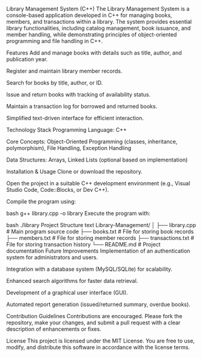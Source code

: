 Library Management System (C++)
The Library Management System is a console-based application developed in C++ for managing books, members, and transactions within a library. The system provides essential library functionalities, including catalog management, book issuance, and member handling, while demonstrating principles of object-oriented programming and file handling in C++.

Features
Add and manage books with details such as title, author, and publication year.

Register and maintain library member records.

Search for books by title, author, or ID.

Issue and return books with tracking of availability status.

Maintain a transaction log for borrowed and returned books.

Simplified text-driven interface for efficient interaction.

Technology Stack
Programming Language: C++

Core Concepts: Object-Oriented Programming (classes, inheritance, polymorphism), File Handling, Exception Handling

Data Structures: Arrays, Linked Lists (optional based on implementation)

Installation & Usage
Clone or download the repository.

Open the project in a suitable C++ development environment (e.g., Visual Studio Code, Code::Blocks, or Dev C++).

Compile the program using:

bash
g++ library.cpp -o library
Execute the program with:

bash
./library
Project Structure
text
Library-Management/
│
├── library.cpp        # Main program source code
├── books.txt          # File for storing book records
├── members.txt        # File for storing member records
├── transactions.txt   # File for storing transaction history
└── README.md          # Project documentation
Future Improvements
Implementation of an authentication system for administrators and users.

Integration with a database system (MySQL/SQLite) for scalability.

Enhanced search algorithms for faster data retrieval.

Development of a graphical user interface (GUI).

Automated report generation (issued/returned summary, overdue books).

Contribution Guidelines
Contributions are encouraged. Please fork the repository, make your changes, and submit a pull request with a clear description of enhancements or fixes.

License
This project is licensed under the MIT License. You are free to use, modify, and distribute this software in accordance with the license terms.
